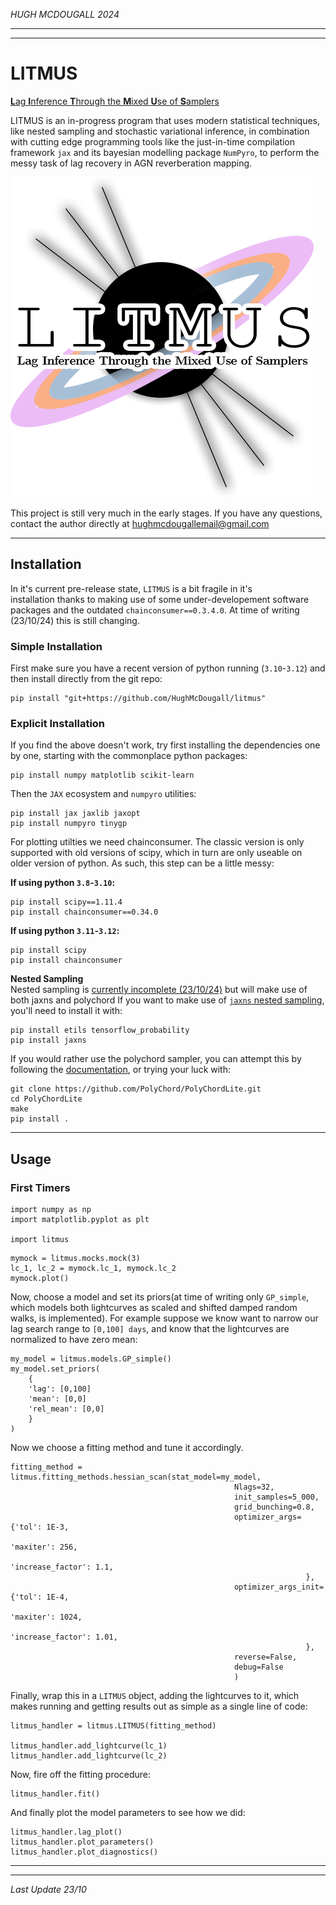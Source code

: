 _HUGH MCDOUGALL 2024_

-----

-----
# LITMUS

<u>**L**ag **I**nference **T**hrough the **M**ixed **U**se of **S**amplers</u>



LITMUS is an in-progress program that uses modern statistical techniques, like
nested sampling and stochastic variational inference, in combination with
cutting edge programming tools like the just-in-time compilation framework `jax`
and its bayesian modelling package `NumPyro`, to perform the messy task of lag
recovery in AGN reverberation mapping.

![LITMUS](./logo.png)

This project is still very much in the early stages. If you have any 
questions, contact the author directly at hughmcdougallemail@gmail.com

-----

## Installation

In it's current pre-release state, `LITMUS` is a bit fragile in it's  
installation thanks to making use of some under-developement software 
packages and the outdated `chainconsumer==0.3.4.0`. At time of writing 
(23/10/24) this is still changing.

### Simple Installation

First make sure you have a recent version of python running (`3.10`-`3.12`) 
and then install directly from the git repo:

```
pip install "git+https://github.com/HughMcDougall/litmus"
```

### Explicit Installation

If you find the above doesn't work, try first installing the dependencies one by
one, starting with the commonplace
python packages:

```
pip install numpy matplotlib scikit-learn
```

Then the `JAX` ecosystem and `numpyro` utilities:

```
pip install jax jaxlib jaxopt
pip install numpyro tinygp
```

For plotting utilties we need chainconsumer. The classic version is only
supported with old versions of scipy, which in turn are only useable on 
older version of python. As such, this step can be a little messy:

**If using python `3.8`-`3.10`:**

```
pip install scipy==1.11.4
pip install chainconsumer==0.34.0
```

**If using python `3.11`-`3.12`:**

```
pip install scipy
pip install chainconsumer
```

**Nested Sampling**  
Nested sampling is <u>currently incomplete (23/10/24)</u> but will make use of both 
jaxns and polychord If you want to make use of [`jaxns` nested sampling](https://github.com/Joshuaalbert/jaxns),  
you'll need to install it with:

```
pip install etils tensorflow_probability
pip install jaxns
```

If you would rather use the polychord sampler, you can attempt this by 
following the [documentation](https://github.com/PolyChord/PolyChordLite), 
or trying your luck with:

```
git clone https://github.com/PolyChord/PolyChordLite.git
cd PolyChordLite
make
pip install .
```

-----

## Usage

### First Timers

```
import numpy as np
import matplotlib.pyplot as plt

import litmus
```

```
mymock = litmus.mocks.mock(3)
lc_1, lc_2 = mymock.lc_1, mymock.lc_2
mymock.plot()
```

Now, choose a model and set its priors(at time of writing only `GP_simple`, 
which models both lightcurves as scaled and shifted damped random walks, is 
implemented). For example suppose we know want to narrow our lag search 
range to `[0,100] days`, and know that the lightcurves are normalized to 
have zero mean:

```
my_model = litmus.models.GP_simple()
my_model.set_priors(
    {
    'lag': [0,100]
    'mean': [0,0]
    'rel_mean': [0,0]
    }
)
```

Now we choose a fitting method and tune it accordingly. 
```
fitting_method = litmus.fitting_methods.hessian_scan(stat_model=my_model,
                                                  Nlags=32,
                                                  init_samples=5_000,
                                                  grid_bunching=0.8,
                                                  optimizer_args={'tol': 1E-3,
                                                                  'maxiter': 256,
                                                                  'increase_factor': 1.1,
                                                                  },
                                                  optimizer_args_init={'tol': 1E-4,
                                                                  'maxiter': 1024,
                                                                  'increase_factor': 1.01,
                                                                  },
                                                  reverse=False,
                                                  debug=False
                                                  )
```

Finally, wrap this in a `LITMUS` object, adding the lightcurves to it, which 
makes running and getting results out as simple as a single line of code:

```
litmus_handler = litmus.LITMUS(fitting_method)

litmus_handler.add_lightcurve(lc_1)
litmus_handler.add_lightcurve(lc_2)
```

Now, fire off the fitting procedure:
```
litmus_handler.fit()
```

And finally plot the model parameters to see how we did:
```
litmus_handler.lag_plot()
litmus_handler.plot_parameters()
litmus_handler.plot_diagnostics()
```
-----

-----


_Last Update 23/10_